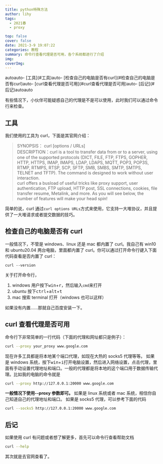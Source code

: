 ```yaml
---
title: python特殊方法
author: lihy
tags:
  - 2021春
  - proxy

top: false
cover: false
date: 2021-3-9 19:07:22
categories: 教程
summary: 命令行查看代理是否可用，各个系统都进行了介绍
img:
coverImg:
---
```


<!-- TOC -->autoauto- [工具](#工具)auto- [检查自己的电脑是否有curl](#检查自己的电脑是否有curl)auto- [curl查看代理是否可用](#curl查看代理是否可用)auto- [后记](#后记)autoauto<!-- /TOC -->

有些情况下，小伙伴可能疑惑自己的代理是不是可以使用，此时我们可以通过命令行来检查。

## 工具

我们使用的工具为 curl，下面是其官网介绍：

> SYNOPSIS： curl [options / URLs]<br>
> DESCRIPTION：curl is a tool to transfer data from or to a server, using one of the supported protocols (DICT, FILE, FTP, FTPS, GOPHER, HTTP, HTTPS, IMAP, IMAPS, LDAP, LDAPS, MQTT, POP3, POP3S, RTMP, RTMPS, RTSP, SCP, SFTP, SMB, SMBS, SMTP, SMTPS, TELNET and TFTP). The command is designed to work without user interaction.<br>
> curl offers a busload of useful tricks like proxy support, user authentication, FTP upload, HTTP post, SSL connections, cookies, file transfer resume, Metalink, and more. As you will see below, the number of features will make your head spin!

简单的说，curl 通过`curl options URLs`方式来使用，它支持一大堆协议，并且提供了一大堆请求或者提交数据的技巧。

## 检查自己的电脑是否有 curl

一般情况下，不管是 windows、linux 还是 mac 都内置了 curl。我自己有 win10 和 ubuntu20.04 两台电脑，里面都内置了 curl。你可以通过打开命令行键入下面代码查看是否内置了 curl：

```curl
curl --version
```

关于打开命令行，

1. windows 用户按下<kbd>win</kbd>+<kbd>r</kbd>，然后输入`cmd`来打开
2. ubuntu 按下<kbd>ctrl</kbd>+<kbd>alt</kbd>+<kbd>t</kbd>
3. mac 搜索 terminal 打开（windows 也可以这样）

如果没有内置……那就自己百度安装一下。

## curl 查看代理是否可用

命令行下非常简单的一行代码（下面的代理和网址都只是例子）：

```bash
curl --proxy your_proxy www.google.com
```

现在许多工具都是将本地某个端口代理，如现在大热的 socks5 代理等等。
如果是 windows 系统，按下<kbd>win</kbd>+<kbd>i</kbd>打开电脑设置，然后进入网络设置，点击代理，里面有手动设置代理地址和端口。一般的代理都是将本地的这个端口用于数据传输代理。比如我的电脑的命令就是

```bash
curl --proxy http://127.0.0.1:20000 www.google.com
```

**一般情况下使用--proxy 参数即可。**
如果是 linux 系统或者 mac 系统，相信你自己知道自己的代理地址和端口。
如果是 socks5 代理，可以参考下面的代码

```bash
curl --socks5 http://127.0.0.1:20000 www.google.com
```

## 后记

如果使用 curl 有问题或者想了解更多，首先可以命令行查看帮助文档

```bash
curl --help
```

其次就是去官网查看了。
